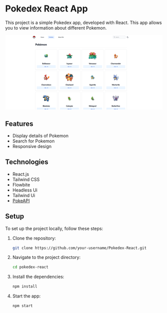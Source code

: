 # Pokedex React App

This project is a simple Pokedex app, developed with React. This app allows you to view information about different Pokemon.

![App Screenshot](./Screenshot.png)

## Features

- Display details of Pokemon
- Search for Pokemon
- Responsive design

## Technologies

- React.js
- Tailwind CSS
- Flowbite
- Headless Ui
- Tailwind Ui
- [PokeAPI](https://pokeapi.co/)

## Setup

To set up the project locally, follow these steps:

1. Clone the repository:

   ```sh
   git clone https://github.com/your-username/Pokedex-React.git
   ```

2. Navigate to the project directory:

   ```sh
   cd pokedex-react
   ```

3. Install the dependencies:

   ```sh
   npm install
   ```

4. Start the app:
   ```sh
   npm start
   ```
